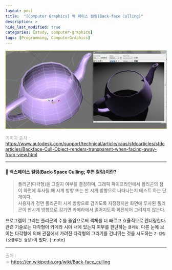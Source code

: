 ```yaml
---
layout: post
title:  "[Computer Graphics] 백 페이스 컬링(Back-face Culling)"
description: >
hide_last_modified: true
categories: [study, computer-graphics]
tags: [Programming, ComputerGraphics]
---
```


<p align="center">
  <img src="../../../assets/img/blog/computer_graphics/back_face_culling.jpg" style="width: 832px; height: auto;" >
</p>

<span style="color:darkgray; font-size:14px;"> 이미지 출처 : https://www.autodesk.com/support/technical/article/caas/sfdcarticles/sfdcarticles/Backface-Cull-Object-renders-transparent-when-facing-away-from-view.html </span>

-----

#### 📼 백스페이스 컬링(Back-Space Culling; 후면 컬링)이란?

> 폴리곤(다각형)을 그릴지 여부를 결정하며, 그래픽 파이프라인에서 폴리곤의 점이 화면에 투사될 때 시계 방향 또는 반 시계 방향으로 나타나는지 테스트 하는 단계이다. <br>
사용자가 정면 폴리곤이 시계 방향으로 감기도록 지정했지만 화면에 투사된 폴리곤이 반시계 방향으로 감기면 카메라에서 멀어지도록 회전되어 그려지지 않는다.

프로그램이 그리는 폴리곤의 수를 줄임으로써 객체를 더 빠르고 효율적으로 렌더링한다. <br>
관련 기술로는 다각형이 카메라 시야 내에 있는지 여부를 판단하는 `클리핑`, 다른 눈에 보이는 다각형에 의해 관점에서 가려진 다각형의 그리기를 건너뛰는 것을 시도하는 `Z-컬링(오클루전 컬링)`이 있다.
{:.note}

----
<span style="color:darkgray">출처 : <br>
＊ https://en.wikipedia.org/wiki/Back-face_culling <br>

</span>